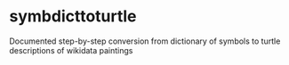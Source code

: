 # symbdicttoturtle
Documented step-by-step conversion from dictionary of symbols to turtle descriptions of wikidata paintings
